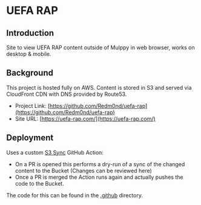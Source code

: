 # UEFA RAP

## Introduction
Site to view UEFA RAP content outside of Mulppy in web browser, works on desktop & mobile. 

## Background
This project is hosted fully on AWS. Content is stored in S3 and served via CloudFront CDN with DNS provided by Route53.

- Project Link: [https://github.com/Redm0nd/uefa-rap](https://github.com/Redm0nd/uefa-rap)
- Site URL: [https://uefa-rap.com/](https://uefa-rap.com/)

## Deployment
Uses a custom [S3 Sync](https://github.com/Redm0nd/uefa-rap/actions/workflows/s3-sync.yml) GitHub Action: 
- On a PR is opened this performs a dry-run of a sync of the changed content to the Bucket (Changes can be reviewed here)
- Once a PR is merged the Action runs again and actually pushes the code to the Bucket.

The code for this can be found in the [.github](https://github.com/Redm0nd/uefa-rap/tree/main/.github) directory. 
